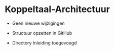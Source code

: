 # Koppeltaal-Architectuur

- Geen nieuwe wijzigingen
- Structuur opzetten in GitHub

- Directory Inleiding toegevoegd